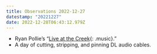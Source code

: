 ```yaml
---
title: Observations 2022-12-27
datestamp: "20221227"
date: 2022-12-28T06:43:12.979Z
---
```

- Ryan Pollie’s “[Live at the Creek](https://youtu.be/ROnVdSg_5xU){: .music}.”
- A day of cutting, stripping, and pinning DL audio cables.